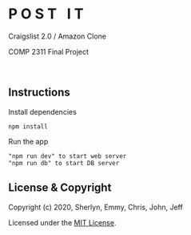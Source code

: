 # P O S T⠀I T

Craigslist 2.0 / Amazon Clone

COMP 2311 Final Project

<br>

## Instructions

Install dependencies

```
npm install
```

Run the app

```
"npm run dev" to start web server
"npm run db" to start DB server
```

## License & Copyright

Copyright (c) 2020, Sherlyn, Emmy, Chris, John, Jeff

Licensed under the [MIT License](license.md).
